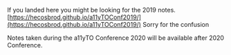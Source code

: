 If you landed here you might be looking for the 2019 notes.
[https://hecosbrod.github.io/a11yTOConf2019/](https://hecosbrod.github.io/a11yTOConf2019/)
Sorry for the confusion 

Notes taken during the a11yTO Conference 2020 will be available after 2020 Conference.

